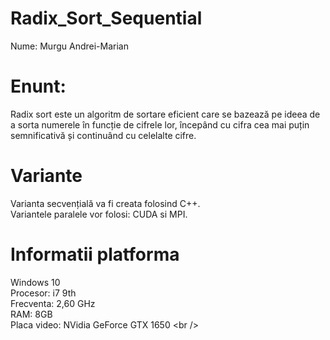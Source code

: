 # Radix_Sort_Sequential
Nume: Murgu Andrei-Marian <br />
# Enunt:

Radix sort este un algoritm de sortare eficient care se bazează pe ideea de a sorta numerele în funcție de cifrele lor, începând cu cifra cea mai puțin semnificativă și continuând cu celelalte cifre.

# Variante

Varianta secvențială va fi creata folosind C++. <br />
Variantele paralele vor folosi: CUDA si MPI. <br />

# Informatii platforma
Windows 10 <br />
Procesor: i7 9th <br />
Frecventa: 2,60 GHz <br />
RAM: 8GB <br />
Placa video: NVidia GeForce GTX 1650 <br />


